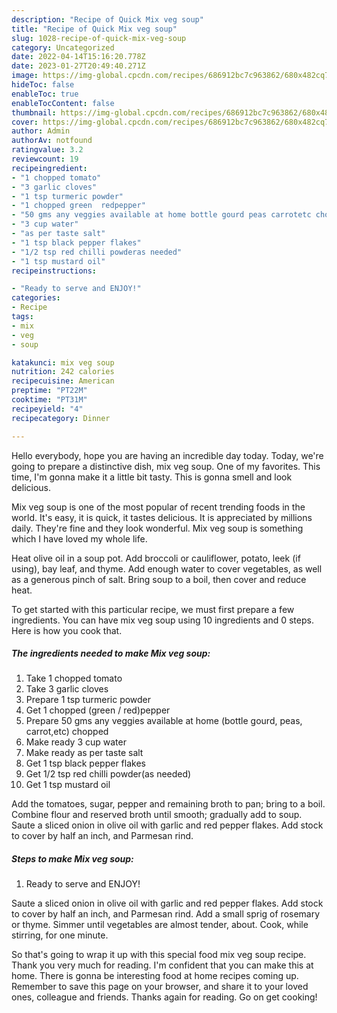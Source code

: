```yaml
---
description: "Recipe of Quick Mix veg soup"
title: "Recipe of Quick Mix veg soup"
slug: 1028-recipe-of-quick-mix-veg-soup
category: Uncategorized
date: 2022-04-14T15:16:20.778Z
date: 2023-01-27T20:49:40.271Z
image: https://img-global.cpcdn.com/recipes/686912bc7c963862/680x482cq70/mix-veg-soup-recipe-main-photo.jpg
hideToc: false
enableToc: true
enableTocContent: false
thumbnail: https://img-global.cpcdn.com/recipes/686912bc7c963862/680x482cq70/mix-veg-soup-recipe-main-photo.jpg
cover: https://img-global.cpcdn.com/recipes/686912bc7c963862/680x482cq70/mix-veg-soup-recipe-main-photo.jpg
author: Admin
authorAv: notfound
ratingvalue: 3.2
reviewcount: 19
recipeingredient:
- "1 chopped tomato"
- "3 garlic cloves"
- "1 tsp turmeric powder"
- "1 chopped green  redpepper"
- "50 gms any veggies available at home bottle gourd peas carrotetc chopped"
- "3 cup water"
- "as per taste salt"
- "1 tsp black pepper flakes"
- "1/2 tsp red chilli powderas needed"
- "1 tsp mustard oil"
recipeinstructions:

- "Ready to serve and ENJOY!"
categories:
- Recipe
tags:
- mix
- veg
- soup

katakunci: mix veg soup 
nutrition: 242 calories
recipecuisine: American
preptime: "PT22M"
cooktime: "PT31M"
recipeyield: "4"
recipecategory: Dinner

---
```



Hello everybody, hope you are having an incredible day today. Today, we're going to prepare a distinctive dish, mix veg soup. One of my favorites. This time, I'm gonna make it a little bit tasty. This is gonna smell and look delicious.

Mix veg soup is one of the most popular of recent trending foods in the world. It's easy, it is quick, it tastes delicious. It is appreciated by millions daily. They're fine and they look wonderful. Mix veg soup is something which I have loved my whole life.

Heat olive oil in a soup pot. Add broccoli or cauliflower, potato, leek (if using), bay leaf, and thyme. Add enough water to cover vegetables, as well as a generous pinch of salt. Bring soup to a boil, then cover and reduce heat.


To get started with this particular recipe, we must first prepare a few ingredients. You can have mix veg soup using 10 ingredients and 0 steps. Here is how you cook that.

<!--inarticleads1-->

##### The ingredients needed to make Mix veg soup:

1. Take 1 chopped tomato
1. Take 3 garlic cloves
1. Prepare 1 tsp turmeric powder
1. Get 1 chopped (green / red)pepper
1. Prepare 50 gms any veggies available at home (bottle gourd, peas, carrot,etc) chopped
1. Make ready 3 cup water
1. Make ready as per taste salt
1. Get 1 tsp black pepper flakes
1. Get 1/2 tsp red chilli powder(as needed)
1. Get 1 tsp mustard oil


Add the tomatoes, sugar, pepper and remaining broth to pan; bring to a boil. Combine flour and reserved broth until smooth; gradually add to soup. Saute a sliced onion in olive oil with garlic and red pepper flakes. Add stock to cover by half an inch, and Parmesan rind. 

<!--inarticleads2-->

##### Steps to make Mix veg soup:


1. Ready to serve and ENJOY!

Saute a sliced onion in olive oil with garlic and red pepper flakes. Add stock to cover by half an inch, and Parmesan rind. Add a small sprig of rosemary or thyme. Simmer until vegetables are almost tender, about. Cook, while stirring, for one minute. 

So that's going to wrap it up with this special food mix veg soup recipe. Thank you very much for reading. I'm confident that you can make this at home. There is gonna be interesting food at home recipes coming up. Remember to save this page on your browser, and share it to your loved ones, colleague and friends. Thanks again for reading. Go on get cooking!
